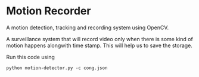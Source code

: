# Motion Recorder
 A motion detection, tracking and recording system using OpenCV. 

A surveillance system that will record video only when there is some kind of motion happens alongwith time stamp.
This will help us to save the storage.

Run this code using

```
python motion-detector.py -c cong.json
```
